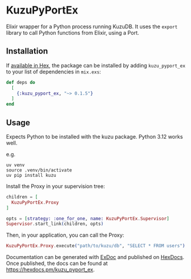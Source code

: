 # KuzuPyPortEx

Elixir wrapper for a Python process running KuzuDB. It uses the `export` library to call Python functions from Elixir, using a Port.

## Installation

If [available in Hex](https://hex.pm/docs/publish), the package can be installed
by adding `kuzu_pyport_ex` to your list of dependencies in `mix.exs`:

```elixir
def deps do
  [
    {:kuzu_pyport_ex, "~> 0.1.5"}
  ]
end
```

## Usage

Expects Python to be installed with the kuzu package. Python 3.12 works well.

e.g.

```
uv venv
source .venv/bin/activate
uv pip install kuzu
```

Install the Proxy in your supervision tree:

```elixir
children = [
  KuzuPyPortEx.Proxy
]

opts = [strategy: :one_for_one, name: KuzuPyPortEx.Supervisor]
Supervisor.start_link(children, opts)
```

Then, in your application, you can call the Proxy:

```elixir
KuzuPyPortEx.Proxy.execute("path/to/kuzu/db", "SELECT * FROM users")
```

Documentation can be generated with [ExDoc](https://github.com/elixir-lang/ex_doc)
and published on [HexDocs](https://hexdocs.pm). Once published, the docs can
be found at <https://hexdocs.pm/kuzu_pyport_ex>.

